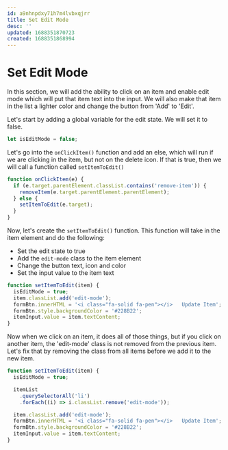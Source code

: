 ```yaml
---
id: a9nhnpdxy71h7m4lvbxqjrr
title: Set Edit Mode
desc: ''
updated: 1688351870723
created: 1688351868994
---
```

# Set Edit Mode

In this section, we will add the ability to click on an item and enable edit mode which will put that item text into the input. We will also make that item in the list a lighter color and change the button from 'Add' to 'Edit'.

Let's start by adding a global variable for the edit state. We will set it to false.

```js
let isEditMode = false;
```

Let's go into the `onClickItem()` function and add an else, which will run if we are clicking in the item, but not on the delete icon. If that is true, then we will call a function called `setItemToEdit()`

```js
function onClickItem(e) {
  if (e.target.parentElement.classList.contains('remove-item')) {
    removeItem(e.target.parentElement.parentElement);
  } else {
    setItemToEdit(e.target);
  }
}
```

Now, let's create the `setItemToEdit()` function. This function will take in the item element and do the following:

- Set the edit state to true
- Add the `edit-mode` class to the item element
- Change the button text, icon and color
- Set the input value to the item text

```js
function setItemToEdit(item) {
  isEditMode = true;
  item.classList.add('edit-mode');
  formBtn.innerHTML = '<i class="fa-solid fa-pen"></i>   Update Item';
  formBtn.style.backgroundColor = '#228B22';
  itemInput.value = item.textContent;
}
```

Now when we click on an item, it does all of those things, but if you click on another item, the 'edit-mode' class is not removed from the previous item. Let's fix that by removing the class from all items before we add it to the new item.

```js
function setItemToEdit(item) {
  isEditMode = true;

  itemList
    .querySelectorAll('li')
    .forEach((i) => i.classList.remove('edit-mode'));

  item.classList.add('edit-mode');
  formBtn.innerHTML = '<i class="fa-solid fa-pen"></i>   Update Item';
  formBtn.style.backgroundColor = '#228B22';
  itemInput.value = item.textContent;
}
```
